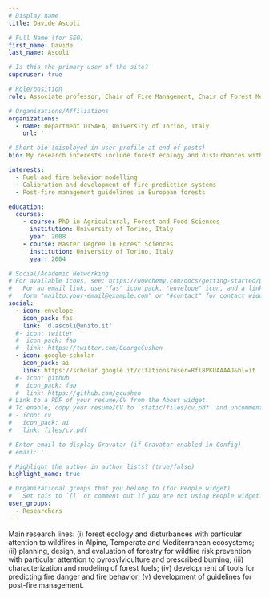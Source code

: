 ```yaml
---
# Display name
title: Davide Ascoli

# Full Name (for SEO)
first_name: Davide
last_name: Ascoli

# Is this the primary user of the site?
superuser: true

# Role/position
role: Associate professor, Chair of Fire Management, Chair of Forest Measurements

# Organizations/Affiliations
organizations:
  - name: Department DISAFA, University of Torino, Italy
    url: ''

# Short bio (displayed in user profile at end of posts)
bio: My research interests include forest ecology and disturbances with particular attention to wildfires in Alpine, Temperate and Mediterranean ecosystems.

interests:
  - Fuel and fire behavior modelling
  - Calibration and development of fire prediction systems
  - Post-fire management guidelines in European forests

education:
  courses:
    - course: PhD in Agricultural, Forest and Food Sciences
      institution: University of Torino, Italy
      year: 2008
    - course: Master Degree in Forest Sciences
      institution: University of Torino, Italy
      year: 2004

# Social/Academic Networking
# For available icons, see: https://wowchemy.com/docs/getting-started/page-builder/#icons
#   For an email link, use "fas" icon pack, "envelope" icon, and a link in the
#   form "mailto:your-email@example.com" or "#contact" for contact widget.
social:
  - icon: envelope
    icon_pack: fas
    link: 'd.ascoli@unito.it'
  #- icon: twitter
  #  icon_pack: fab
  #  link: https://twitter.com/GeorgeCushen
  - icon: google-scholar
    icon_pack: ai
    link: https://scholar.google.it/citations?user=Rfl8PKUAAAAJ&hl=it
  #- icon: github
  #  icon_pack: fab
  #  link: https://github.com/gcushen
# Link to a PDF of your resume/CV from the About widget.
# To enable, copy your resume/CV to `static/files/cv.pdf` and uncomment the lines below.
# - icon: cv
#   icon_pack: ai
#   link: files/cv.pdf

# Enter email to display Gravatar (if Gravatar enabled in Config)
# email: ''

# Highlight the author in author lists? (true/false)
highlight_name: true

# Organizational groups that you belong to (for People widget)
#   Set this to `[]` or comment out if you are not using People widget.
user_groups:
  - Researchers
---
```


Main research lines: (i) forest ecology and disturbances with particular attention to wildfires in Alpine, Temperate and Mediterranean ecosystems; (ii) planning, design, and evaluation of forestry for wildfire risk prevention with particular attention to pyrosylviculture and prescribed burning; (iii) characterization and modeling of forest fuels; (iv) development of tools for predicting fire danger and fire behavior; (v) development of guidelines for post-fire management.
